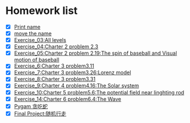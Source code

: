 # Homework list
- [x] [Print name](https://github.com/2015301020092/compuational_physics_N2015301020092/tree/Readme-editor)
- [x] [move the name](https://github.com/2015301020092/compuational_physics_N2015301020092/tree/move-the-name)
- [x] [Exercise_03:All levels](https://github.com/2015301020092/compuational_physics_N2015301020092/tree/master/Exercise1.3)
- [x] [Exercise_04:Charter 2 problem 2.3](https://www.zybuluo.com/2015301020092/note/914404)
- [x] [Exercise_05:Charter 2 problem 2.19:The spin of baseball and Visual motion of baseball](https://www.zybuluo.com/2015301020092/note/922503)
- [x] [Exercise_6:Charter 3 problem3.11](https://www.zybuluo.com/xiaoyuerlhy/note/930882)
- [x] [Exercise_7:Charter 3 problem3.26:Lorenz model](https://www.zybuluo.com/2015301020092/note/938901)
- [x] [Exercise_8:Charter 3 problem3.31](https://www.zybuluo.com/2015301020092/note/946753)
- [x] [Exercise_9:Charter 4 problem4.16:The Solar system](https://www.zybuluo.com/2015301020092/note/971510)
- [x] [Exercise_10:Charter 5 problem5.6:The potential field near linghting rod](https://www.zybuluo.com/2015301020092/note/979725)
- [x] [Exercise_14:Charter 6 problem6.4:The Wave](https://www.zybuluo.com/2015301020092/note/987818)
- [x] [Pygam 贪吃蛇](https://github.com/2015301020092/compuational_physics_N2015301020092/blob/master/pygame/pygame.md)
- [x] [Final Project:随机行走]()
